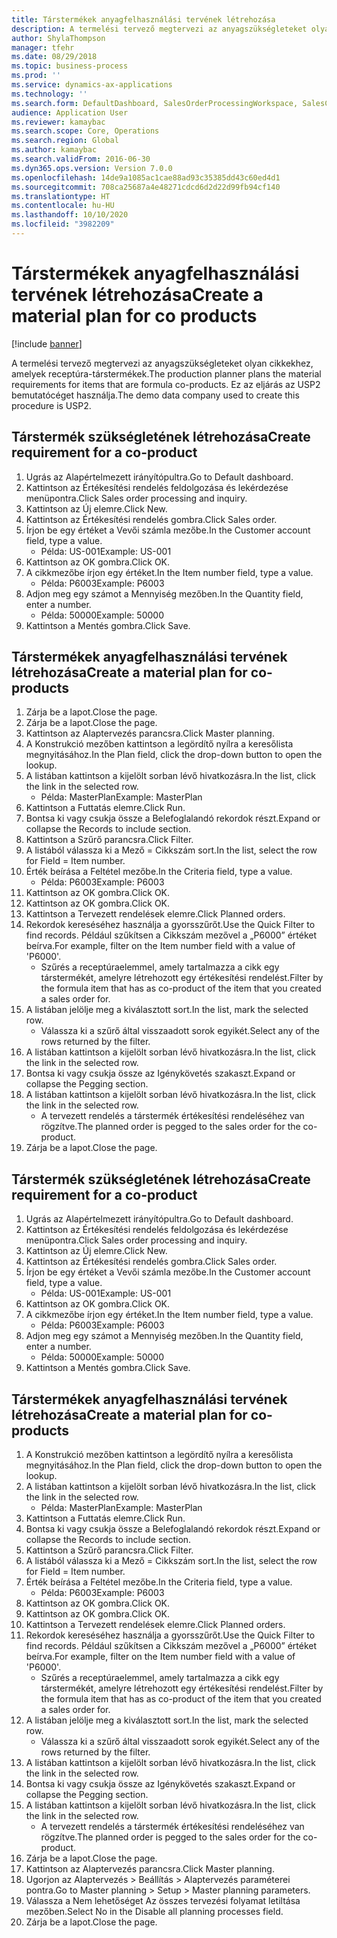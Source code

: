 ```yaml
---
title: Társtermékek anyagfelhasználási tervének létrehozása
description: A termelési tervező megtervezi az anyagszükségleteket olyan cikkekhez, amelyek receptúra-társtermékek.
author: ShylaThompson
manager: tfehr
ms.date: 08/29/2018
ms.topic: business-process
ms.prod: ''
ms.service: dynamics-ax-applications
ms.technology: ''
ms.search.form: DefaultDashboard, SalesOrderProcessingWorkspace, SalesCreateOrder, SalesTable, ReqCreatePlanWorkspace, ReqTransPlanCard, SysQueryForm, ReqTransPo
audience: Application User
ms.reviewer: kamaybac
ms.search.scope: Core, Operations
ms.search.region: Global
ms.author: kamaybac
ms.search.validFrom: 2016-06-30
ms.dyn365.ops.version: Version 7.0.0
ms.openlocfilehash: 14de9a1085ac1cae88ad93c35385dd43c60ed4d1
ms.sourcegitcommit: 708ca25687a4e48271cdcd6d2d22d99fb94cf140
ms.translationtype: HT
ms.contentlocale: hu-HU
ms.lasthandoff: 10/10/2020
ms.locfileid: "3982209"
---
```

# <a name="create-a-material-plan-for-co-products"></a><span data-ttu-id="b44a1-103">Társtermékek anyagfelhasználási tervének létrehozása</span><span class="sxs-lookup"><span data-stu-id="b44a1-103">Create a material plan for co products</span></span>

[!include [banner](../../includes/banner.md)]

<span data-ttu-id="b44a1-104">A termelési tervező megtervezi az anyagszükségleteket olyan cikkekhez, amelyek receptúra-társtermékek.</span><span class="sxs-lookup"><span data-stu-id="b44a1-104">The production planner plans the material requirements for items that are formula co-products.</span></span> <span data-ttu-id="b44a1-105">Ez az eljárás az USP2 bemutatócéget használja.</span><span class="sxs-lookup"><span data-stu-id="b44a1-105">The demo data company used to create this procedure is USP2.</span></span>


## <a name="create-requirement-for-a-co-product"></a><span data-ttu-id="b44a1-106">Társtermék szükségletének létrehozása</span><span class="sxs-lookup"><span data-stu-id="b44a1-106">Create requirement for a co-product</span></span>
1. <span data-ttu-id="b44a1-107">Ugrás az Alapértelmezett irányítópultra.</span><span class="sxs-lookup"><span data-stu-id="b44a1-107">Go to Default dashboard.</span></span>
2. <span data-ttu-id="b44a1-108">Kattintson az Értékesítési rendelés feldolgozása és lekérdezése menüpontra.</span><span class="sxs-lookup"><span data-stu-id="b44a1-108">Click Sales order processing and inquiry.</span></span>
3. <span data-ttu-id="b44a1-109">Kattintson az Új elemre.</span><span class="sxs-lookup"><span data-stu-id="b44a1-109">Click New.</span></span>
4. <span data-ttu-id="b44a1-110">Kattintson az Értékesítési rendelés gombra.</span><span class="sxs-lookup"><span data-stu-id="b44a1-110">Click Sales order.</span></span>
5. <span data-ttu-id="b44a1-111">Írjon be egy értéket a Vevői számla mezőbe.</span><span class="sxs-lookup"><span data-stu-id="b44a1-111">In the Customer account field, type a value.</span></span>
    * <span data-ttu-id="b44a1-112">Példa: US-001</span><span class="sxs-lookup"><span data-stu-id="b44a1-112">Example: US-001</span></span>  
6. <span data-ttu-id="b44a1-113">Kattintson az OK gombra.</span><span class="sxs-lookup"><span data-stu-id="b44a1-113">Click OK.</span></span>
7. <span data-ttu-id="b44a1-114">A cikkmezőbe írjon egy értéket.</span><span class="sxs-lookup"><span data-stu-id="b44a1-114">In the Item number field, type a value.</span></span>
    * <span data-ttu-id="b44a1-115">Példa: P6003</span><span class="sxs-lookup"><span data-stu-id="b44a1-115">Example: P6003</span></span>  
8. <span data-ttu-id="b44a1-116">Adjon meg egy számot a Mennyiség mezőben.</span><span class="sxs-lookup"><span data-stu-id="b44a1-116">In the Quantity field, enter a number.</span></span>
    * <span data-ttu-id="b44a1-117">Példa: 50000</span><span class="sxs-lookup"><span data-stu-id="b44a1-117">Example: 50000</span></span>  
9. <span data-ttu-id="b44a1-118">Kattintson a Mentés gombra.</span><span class="sxs-lookup"><span data-stu-id="b44a1-118">Click Save.</span></span>

## <a name="create-a-material-plan-for-co-products"></a><span data-ttu-id="b44a1-119">Társtermékek anyagfelhasználási tervének létrehozása</span><span class="sxs-lookup"><span data-stu-id="b44a1-119">Create a material plan for co-products</span></span>
1. <span data-ttu-id="b44a1-120">Zárja be a lapot.</span><span class="sxs-lookup"><span data-stu-id="b44a1-120">Close the page.</span></span>
2. <span data-ttu-id="b44a1-121">Zárja be a lapot.</span><span class="sxs-lookup"><span data-stu-id="b44a1-121">Close the page.</span></span>
3. <span data-ttu-id="b44a1-122">Kattintson az Alaptervezés parancsra.</span><span class="sxs-lookup"><span data-stu-id="b44a1-122">Click Master planning.</span></span>
4. <span data-ttu-id="b44a1-123">A Konstrukció mezőben kattintson a legördítő nyílra a keresőlista megnyitásához.</span><span class="sxs-lookup"><span data-stu-id="b44a1-123">In the Plan field, click the drop-down button to open the lookup.</span></span>
5. <span data-ttu-id="b44a1-124">A listában kattintson a kijelölt sorban lévő hivatkozásra.</span><span class="sxs-lookup"><span data-stu-id="b44a1-124">In the list, click the link in the selected row.</span></span>
    * <span data-ttu-id="b44a1-125">Példa: MasterPlan</span><span class="sxs-lookup"><span data-stu-id="b44a1-125">Example: MasterPlan</span></span>  
6. <span data-ttu-id="b44a1-126">Kattintson a Futtatás elemre.</span><span class="sxs-lookup"><span data-stu-id="b44a1-126">Click Run.</span></span>
7. <span data-ttu-id="b44a1-127">Bontsa ki vagy csukja össze a Belefoglalandó rekordok részt.</span><span class="sxs-lookup"><span data-stu-id="b44a1-127">Expand or collapse the Records to include section.</span></span>
8. <span data-ttu-id="b44a1-128">Kattintson a Szűrő parancsra.</span><span class="sxs-lookup"><span data-stu-id="b44a1-128">Click Filter.</span></span>
9. <span data-ttu-id="b44a1-129">A listából válassza ki a Mező = Cikkszám sort.</span><span class="sxs-lookup"><span data-stu-id="b44a1-129">In the list, select the row for Field = Item number.</span></span>
10. <span data-ttu-id="b44a1-130">Érték beírása a Feltétel mezőbe.</span><span class="sxs-lookup"><span data-stu-id="b44a1-130">In the Criteria field, type a value.</span></span>
    * <span data-ttu-id="b44a1-131">Példa: P6003</span><span class="sxs-lookup"><span data-stu-id="b44a1-131">Example: P6003</span></span>  
11. <span data-ttu-id="b44a1-132">Kattintson az OK gombra.</span><span class="sxs-lookup"><span data-stu-id="b44a1-132">Click OK.</span></span>
12. <span data-ttu-id="b44a1-133">Kattintson az OK gombra.</span><span class="sxs-lookup"><span data-stu-id="b44a1-133">Click OK.</span></span>
13. <span data-ttu-id="b44a1-134">Kattintson a Tervezett rendelések elemre.</span><span class="sxs-lookup"><span data-stu-id="b44a1-134">Click Planned orders.</span></span>
14. <span data-ttu-id="b44a1-135">Rekordok kereséséhez használja a gyorsszűrőt.</span><span class="sxs-lookup"><span data-stu-id="b44a1-135">Use the Quick Filter to find records.</span></span> <span data-ttu-id="b44a1-136">Például szűkítsen a Cikkszám mezővel a „P6000” értéket beírva.</span><span class="sxs-lookup"><span data-stu-id="b44a1-136">For example, filter on the Item number field with a value of 'P6000'.</span></span>
    * <span data-ttu-id="b44a1-137">Szűrés a receptúraelemmel, amely tartalmazza a cikk egy társtermékét, amelyre létrehozott egy értékesítési rendelést.</span><span class="sxs-lookup"><span data-stu-id="b44a1-137">Filter by the formula item that has as co-product of the item that you created a sales order for.</span></span>  
15. <span data-ttu-id="b44a1-138">A listában jelölje meg a kiválasztott sort.</span><span class="sxs-lookup"><span data-stu-id="b44a1-138">In the list, mark the selected row.</span></span>
    * <span data-ttu-id="b44a1-139">Válassza ki a szűrő által visszaadott sorok egyikét.</span><span class="sxs-lookup"><span data-stu-id="b44a1-139">Select any of the rows returned by the filter.</span></span>  
16. <span data-ttu-id="b44a1-140">A listában kattintson a kijelölt sorban lévő hivatkozásra.</span><span class="sxs-lookup"><span data-stu-id="b44a1-140">In the list, click the link in the selected row.</span></span>
17. <span data-ttu-id="b44a1-141">Bontsa ki vagy csukja össze az Igénykövetés szakaszt.</span><span class="sxs-lookup"><span data-stu-id="b44a1-141">Expand or collapse the Pegging section.</span></span>
18. <span data-ttu-id="b44a1-142">A listában kattintson a kijelölt sorban lévő hivatkozásra.</span><span class="sxs-lookup"><span data-stu-id="b44a1-142">In the list, click the link in the selected row.</span></span>
    * <span data-ttu-id="b44a1-143">A tervezett rendelés a társtermék értékesítési rendeléséhez van rögzítve.</span><span class="sxs-lookup"><span data-stu-id="b44a1-143">The planned order is pegged to the sales order for the co-product.</span></span>  
19. <span data-ttu-id="b44a1-144">Zárja be a lapot.</span><span class="sxs-lookup"><span data-stu-id="b44a1-144">Close the page.</span></span>

## <a name="create-requirement-for-a-co-product"></a><span data-ttu-id="b44a1-145">Társtermék szükségletének létrehozása</span><span class="sxs-lookup"><span data-stu-id="b44a1-145">Create requirement for a co-product</span></span>
1. <span data-ttu-id="b44a1-146">Ugrás az Alapértelmezett irányítópultra.</span><span class="sxs-lookup"><span data-stu-id="b44a1-146">Go to Default dashboard.</span></span>
2. <span data-ttu-id="b44a1-147">Kattintson az Értékesítési rendelés feldolgozása és lekérdezése menüpontra.</span><span class="sxs-lookup"><span data-stu-id="b44a1-147">Click Sales order processing and inquiry.</span></span>
3. <span data-ttu-id="b44a1-148">Kattintson az Új elemre.</span><span class="sxs-lookup"><span data-stu-id="b44a1-148">Click New.</span></span>
4. <span data-ttu-id="b44a1-149">Kattintson az Értékesítési rendelés gombra.</span><span class="sxs-lookup"><span data-stu-id="b44a1-149">Click Sales order.</span></span>
5. <span data-ttu-id="b44a1-150">Írjon be egy értéket a Vevői számla mezőbe.</span><span class="sxs-lookup"><span data-stu-id="b44a1-150">In the Customer account field, type a value.</span></span>
    * <span data-ttu-id="b44a1-151">Példa: US-001</span><span class="sxs-lookup"><span data-stu-id="b44a1-151">Example: US-001</span></span>  
6. <span data-ttu-id="b44a1-152">Kattintson az OK gombra.</span><span class="sxs-lookup"><span data-stu-id="b44a1-152">Click OK.</span></span>
7. <span data-ttu-id="b44a1-153">A cikkmezőbe írjon egy értéket.</span><span class="sxs-lookup"><span data-stu-id="b44a1-153">In the Item number field, type a value.</span></span>
    * <span data-ttu-id="b44a1-154">Példa: P6003</span><span class="sxs-lookup"><span data-stu-id="b44a1-154">Example: P6003</span></span>  
8. <span data-ttu-id="b44a1-155">Adjon meg egy számot a Mennyiség mezőben.</span><span class="sxs-lookup"><span data-stu-id="b44a1-155">In the Quantity field, enter a number.</span></span>
    * <span data-ttu-id="b44a1-156">Példa: 50000</span><span class="sxs-lookup"><span data-stu-id="b44a1-156">Example: 50000</span></span>  
9. <span data-ttu-id="b44a1-157">Kattintson a Mentés gombra.</span><span class="sxs-lookup"><span data-stu-id="b44a1-157">Click Save.</span></span>

## <a name="create-a-material-plan-for-co-products"></a><span data-ttu-id="b44a1-158">Társtermékek anyagfelhasználási tervének létrehozása</span><span class="sxs-lookup"><span data-stu-id="b44a1-158">Create a material plan for co-products</span></span>
1. <span data-ttu-id="b44a1-159">A Konstrukció mezőben kattintson a legördítő nyílra a keresőlista megnyitásához.</span><span class="sxs-lookup"><span data-stu-id="b44a1-159">In the Plan field, click the drop-down button to open the lookup.</span></span>
2. <span data-ttu-id="b44a1-160">A listában kattintson a kijelölt sorban lévő hivatkozásra.</span><span class="sxs-lookup"><span data-stu-id="b44a1-160">In the list, click the link in the selected row.</span></span>
    * <span data-ttu-id="b44a1-161">Példa: MasterPlan</span><span class="sxs-lookup"><span data-stu-id="b44a1-161">Example: MasterPlan</span></span>  
3. <span data-ttu-id="b44a1-162">Kattintson a Futtatás elemre.</span><span class="sxs-lookup"><span data-stu-id="b44a1-162">Click Run.</span></span>
4. <span data-ttu-id="b44a1-163">Bontsa ki vagy csukja össze a Belefoglalandó rekordok részt.</span><span class="sxs-lookup"><span data-stu-id="b44a1-163">Expand or collapse the Records to include section.</span></span>
5. <span data-ttu-id="b44a1-164">Kattintson a Szűrő parancsra.</span><span class="sxs-lookup"><span data-stu-id="b44a1-164">Click Filter.</span></span>
6. <span data-ttu-id="b44a1-165">A listából válassza ki a Mező = Cikkszám sort.</span><span class="sxs-lookup"><span data-stu-id="b44a1-165">In the list, select the row for Field = Item number.</span></span>
7. <span data-ttu-id="b44a1-166">Érték beírása a Feltétel mezőbe.</span><span class="sxs-lookup"><span data-stu-id="b44a1-166">In the Criteria field, type a value.</span></span>
    * <span data-ttu-id="b44a1-167">Példa: P6003</span><span class="sxs-lookup"><span data-stu-id="b44a1-167">Example: P6003</span></span>  
8. <span data-ttu-id="b44a1-168">Kattintson az OK gombra.</span><span class="sxs-lookup"><span data-stu-id="b44a1-168">Click OK.</span></span>
9. <span data-ttu-id="b44a1-169">Kattintson az OK gombra.</span><span class="sxs-lookup"><span data-stu-id="b44a1-169">Click OK.</span></span>
10. <span data-ttu-id="b44a1-170">Kattintson a Tervezett rendelések elemre.</span><span class="sxs-lookup"><span data-stu-id="b44a1-170">Click Planned orders.</span></span>
11. <span data-ttu-id="b44a1-171">Rekordok kereséséhez használja a gyorsszűrőt.</span><span class="sxs-lookup"><span data-stu-id="b44a1-171">Use the Quick Filter to find records.</span></span> <span data-ttu-id="b44a1-172">Például szűkítsen a Cikkszám mezővel a „P6000” értéket beírva.</span><span class="sxs-lookup"><span data-stu-id="b44a1-172">For example, filter on the Item number field with a value of 'P6000'.</span></span>
    * <span data-ttu-id="b44a1-173">Szűrés a receptúraelemmel, amely tartalmazza a cikk egy társtermékét, amelyre létrehozott egy értékesítési rendelést.</span><span class="sxs-lookup"><span data-stu-id="b44a1-173">Filter by the formula item that has as co-product of the item that you created a sales order for.</span></span>  
12. <span data-ttu-id="b44a1-174">A listában jelölje meg a kiválasztott sort.</span><span class="sxs-lookup"><span data-stu-id="b44a1-174">In the list, mark the selected row.</span></span>
    * <span data-ttu-id="b44a1-175">Válassza ki a szűrő által visszaadott sorok egyikét.</span><span class="sxs-lookup"><span data-stu-id="b44a1-175">Select any of the rows returned by the filter.</span></span>  
13. <span data-ttu-id="b44a1-176">A listában kattintson a kijelölt sorban lévő hivatkozásra.</span><span class="sxs-lookup"><span data-stu-id="b44a1-176">In the list, click the link in the selected row.</span></span>
14. <span data-ttu-id="b44a1-177">Bontsa ki vagy csukja össze az Igénykövetés szakaszt.</span><span class="sxs-lookup"><span data-stu-id="b44a1-177">Expand or collapse the Pegging section.</span></span>
15. <span data-ttu-id="b44a1-178">A listában kattintson a kijelölt sorban lévő hivatkozásra.</span><span class="sxs-lookup"><span data-stu-id="b44a1-178">In the list, click the link in the selected row.</span></span>
    * <span data-ttu-id="b44a1-179">A tervezett rendelés a társtermék értékesítési rendeléséhez van rögzítve.</span><span class="sxs-lookup"><span data-stu-id="b44a1-179">The planned order is pegged to the sales order for the co-product.</span></span>  
16. <span data-ttu-id="b44a1-180">Zárja be a lapot.</span><span class="sxs-lookup"><span data-stu-id="b44a1-180">Close the page.</span></span>
17. <span data-ttu-id="b44a1-181">Kattintson az Alaptervezés parancsra.</span><span class="sxs-lookup"><span data-stu-id="b44a1-181">Click Master planning.</span></span>
18. <span data-ttu-id="b44a1-182">Ugorjon az Alaptervezés > Beállítás > Alaptervezés paraméterei pontra.</span><span class="sxs-lookup"><span data-stu-id="b44a1-182">Go to Master planning > Setup > Master planning parameters.</span></span>
19. <span data-ttu-id="b44a1-183">Válassza a Nem lehetőséget Az összes tervezési folyamat letiltása mezőben.</span><span class="sxs-lookup"><span data-stu-id="b44a1-183">Select No in the Disable all planning processes field.</span></span>
20. <span data-ttu-id="b44a1-184">Zárja be a lapot.</span><span class="sxs-lookup"><span data-stu-id="b44a1-184">Close the page.</span></span>

